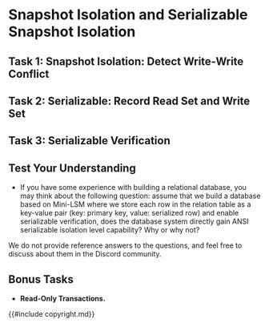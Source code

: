 # Snapshot Isolation and Serializable Snapshot Isolation

## Task 1: Snapshot Isolation: Detect Write-Write Conflict

## Task 2: Serializable: Record Read Set and Write Set

## Task 3: Serializable Verification

## Test Your Understanding

* If you have some experience with building a relational database, you may think about the following question: assume that we build a database based on Mini-LSM where we store each row in the relation table as a key-value pair (key: primary key, value: serialized row) and enable serializable verification, does the database system directly gain ANSI serializable isolation level capability? Why or why not?

We do not provide reference answers to the questions, and feel free to discuss about them in the Discord community.

## Bonus Tasks

* **Read-Only Transactions.**

{{#include copyright.md}}
